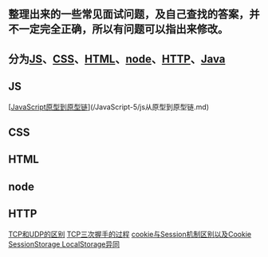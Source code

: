 
## 整理出来的一些常见面试问题，及自己查找的答案，并不一定完全正确，所以有问题可以指出来修改。

## 分为[JS](#js)、[CSS](#css)、[HTML](#html)、[node](#node)、[HTTP](#http)、[Java](#java)

## <span id="js">JS</span>
[[JavaScript原型到原型链](/整理问题/js从原型到原型链.md)](/JavaScript-5/js从原型到原型链.md)








## <span id="css">CSS</span>





## <span id="html">HTML</span>



## <span id="node">node</span>


## <span id="http">HTTP</span>

[TCP和UDP的区别](/整理问题/TCP和UDP.md)
[TCP三次握手的过程](/整理问题/TCP三次握手.md)
[cookie与Session机制区别以及Cookie SessionStorage LocalStorage异同](/整理问题/cookie与Session的区别.md)












